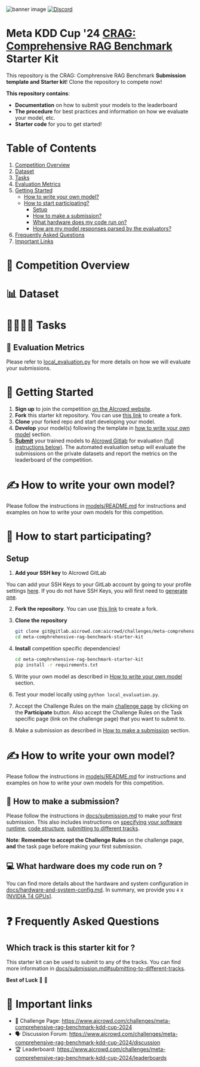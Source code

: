 ![banner image](https://aicrowd-production.s3.eu-central-1.amazonaws.com/challenge_images/meta-kdd-cup-24/meta_kdd_cup_24_banner.jpg)
[![Discord](https://img.shields.io/discord/565639094860775436.svg)](https://discord.gg/yWurtB2huX)

# Meta KDD Cup '24 [CRAG: Comprehensive RAG Benchmark](https://www.aicrowd.com/challenges/meta-comprehensive-rag-benchmark-kdd-cup-2024) Starter Kit


This repository is the CRAG: Comphrensive RAG Benchmark **Submission template and Starter kit**! Clone the repository to compete now!

**This repository contains**:
*  **Documentation** on how to submit your models to the leaderboard
*  **The procedure** for best practices and information on how we evaluate your model, etc.
*  **Starter code** for you to get started!

# Table of Contents

1. [Competition Overview](#-competition-overview)
2. [Dataset](#-dataset)
3. [Tasks](#-tasks)
4. [Evaluation Metrics](#-evaluation-metrics)
5. [Getting Started](#-getting-started)
   - [How to write your own model?](#️-how-to-write-your-own-model)
   - [How to start participating?](#-how-to-start-participating)
      - [Setup](#setup)
      - [How to make a submission?](#-how-to-make-a-submission)
      - [What hardware does my code run on?](#-what-hardware-does-my-code-run-on-)
      - [How are my model responses parsed by the evaluators?](#-how-are-my-model-responses-parsed-by-the-evaluators-)
6. [Frequently Asked Questions](#-frequently-asked-questions)
6. [Important Links](#-important-links)


# 📖 Competition Overview


# 📊 Dataset


# 👨‍💻👩‍💻 Tasks  


## 📏 Evaluation Metrics


Please refer to [local_evaluation.py](local_evaluation.py) for more details on how we will evaluate your submissions.

# 🏁 Getting Started
1. **Sign up** to join the competition [on the AIcrowd website](https://www.aicrowd.com/challenges/meta-comprehensive-rag-benchmark-kdd-cup-2024).
2. **Fork** this starter kit repository. You can use [this link](https://gitlab.aicrowd.com/aicrowd/challenges/meta-comprehensive-rag-benchmark-kdd-cup-2024/meta-comphrehensive-rag-benchmark-starter-kit/-/forks/new) to create a fork.
3. **Clone** your forked repo and start developing your model.
4. **Develop** your model(s) following the template in [how to write your own model](#how-to-write-your-own-model) section.
5. [**Submit**](#-how-to-make-a-submission) your trained models to [AIcrowd Gitlab](https://gitlab.aicrowd.com) for evaluation [(full instructions below)](#-how-to-make-a-submission). The automated evaluation setup will evaluate the submissions on the private datasets and report the metrics on the leaderboard of the competition.

# ✍️ How to write your own model?

Please follow the instructions in [models/README.md](models/README.md) for instructions and examples on how to write your own models for this competition.

# 🚴 How to start participating?

## Setup

1. **Add your SSH key** to AIcrowd GitLab

You can add your SSH Keys to your GitLab account by going to your profile settings [here](https://gitlab.aicrowd.com/-/profile/keys). If you do not have SSH Keys, you will first need to [generate one](https://docs.gitlab.com/ee/user/ssh.html).




2. **Fork the repository**. You can use [this link](https://gitlab.aicrowd.com/aicrowd/challenges/meta-comprehensive-rag-benchmark-kdd-cup-2024/meta-comphrehensive-rag-benchmark-starter-kit/-/forks/new) to create a fork.

2.  **Clone the repository**

    ```bash
    git clone git@gitlab.aicrowd.com:aicrowd/challenges/meta-comprehensive-rag-benchmark-kdd-cup-2024/meta-comphrehensive-rag-benchmark-starter-kit.git
    cd meta-comphrehensive-rag-benchmark-starter-kit
    ```

3. **Install** competition specific dependencies!
    ```bash
    cd meta-comphrehensive-rag-benchmark-starter-kit
    pip install -r requirements.txt
    ```

4. Write your own model as described in [How to write your own model](#how-to-write-your-own-model) section.

5. Test your model locally using `python local_evaluation.py`.

6. Accept the Challenge Rules on the main [challenge page](https://www.aicrowd.com/challenges/meta-comprehensive-rag-benchmark-kdd-cup-2024) by clicking on the **Participate** button. Also accept the Challenge Rules on the Task specific page (link on the challenge page) that you want to submit to.

7. Make a submission as described in [How to make a submission](#-how-to-make-a-submission) section.

# ✍️ How to write your own model?

Please follow the instructions in [models/README.md](models/README.md) for instructions and examples on how to write your own models for this competition.


## 📮 How to make a submission?

Please follow the instructions in [docs/submission.md](docs/submission.md) to make your first submission. 
This also includes instructions on [specifying your software runtime](docs/submission.md#specifying-software-runtime-and-dependencies), [code structure](docs/submission.md#code-structure-guidelines), [submitting to different tracks](docs/submission.md#submitting-to-different-tracks).

**Note**: **Remember to accept the Challenge Rules** on the challenge page, **and** the task page before making your first submission.

## 💻 What hardware does my code run on ?
You can find more details about the hardware and system configuration in [docs/hardware-and-system-config.md](docs/hardware-and-system-config.md).
In summary, we provide you `4` x [[NVIDIA T4 GPUs](https://www.nvidia.com/en-us/data-center/tesla-t4/)].


# ❓ Frequently Asked Questions
## Which track is this starter kit for ?
This starter kit can be used to submit to any of the tracks. You can find more information in [docs/submission.md#submitting-to-different-tracks](docs/submission.md#submitting-to-different-tracks).

**Best of Luck** :tada: :tada:

# 📎 Important links

- 💪 Challenge Page: https://www.aicrowd.com/challenges/meta-comprehensive-rag-benchmark-kdd-cup-2024
- 🗣 Discussion Forum: https://www.aicrowd.com/challenges/meta-comprehensive-rag-benchmark-kdd-cup-2024/discussion
- 🏆 Leaderboard: https://www.aicrowd.com/challenges/meta-comprehensive-rag-benchmark-kdd-cup-2024/leaderboards
